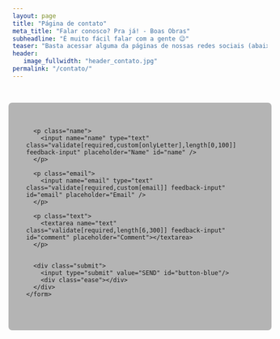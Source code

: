 ```yaml
---
layout: page
title: "Página de contato"
meta_title: "Falar conosco? Pra já! - Boas Obras"
subheadline: "É muito fácil falar com a gente 😉"
teaser: "Basta acessar alguma da páginas de nossas redes sociais (abaixo) ou entrar em contato pelo formulário."
header:
   image_fullwidth: "header_contato.jpg"
permalink: "/contato/"
---
```


<style>
@import url(https://fonts.googleapis.com/css?family=Montserrat:400,700);

#feedback-page{
	text-align:center;
}

#form-main{
	width:100%;
	float:left;
	padding-top:0px;
}

#form-div {
	background-color:rgba(72,72,72,0.4);
	padding-left:35px;
	padding-right:35px;
	padding-top:35px;
	padding-bottom:50px;
	width: 450px;
	float: left;
	left: 50%;
	position: absolute;
  margin-top:30px;
	margin-left: -260px;
  -moz-border-radius: 7px;
  -webkit-border-radius: 7px;
}

.feedback-input {
	color:#3c3c3c;
	font-family: Helvetica, Arial, sans-serif;
  font-weight:500;
	font-size: 18px;
	border-radius: 0;
	line-height: 22px;
	background-color: #fbfbfb;
	padding: 13px 13px 13px 54px;
	margin-bottom: 10px;
	width:100%;
	-webkit-box-sizing: border-box;
	-moz-box-sizing: border-box;
	-ms-box-sizing: border-box;
	box-sizing: border-box;
  border: 3px solid rgba(0,0,0,0);
}

.feedback-input:focus{
	background: #fff;
	box-shadow: 0;
	border: 3px solid #3498db;
	color: #3498db;
	outline: none;
  padding: 13px 13px 13px 54px;
}

.focused{
	color:#30aed6;
	border:#30aed6 solid 3px;
}

/* Icons ---------------------------------- */
#name{
	background-image: url(http://rexkirby.com/kirbyandson/images/name.svg);
	background-size: 30px 30px;
	background-position: 11px 8px;
	background-repeat: no-repeat;
}

#name:focus{
	background-image: url(http://rexkirby.com/kirbyandson/images/name.svg);
	background-size: 30px 30px;
	background-position: 8px 5px;
  background-position: 11px 8px;
	background-repeat: no-repeat;
}

#email{
	background-image: url(http://rexkirby.com/kirbyandson/images/email.svg);
	background-size: 30px 30px;
	background-position: 11px 8px;
	background-repeat: no-repeat;
}

#email:focus{
	background-image: url(http://rexkirby.com/kirbyandson/images/email.svg);
	background-size: 30px 30px;
  background-position: 11px 8px;
	background-repeat: no-repeat;
}

#comment{
	background-image: url(http://rexkirby.com/kirbyandson/images/comment.svg);
	background-size: 30px 30px;
	background-position: 11px 8px;
	background-repeat: no-repeat;
}

textarea {
    width: 100%;
    height: 150px;
    line-height: 150%;
    resize:vertical;
}

input:hover, textarea:hover,
input:focus, textarea:focus {
	background-color:white;
}

#button-blue{
	font-family: 'Montserrat', Arial, Helvetica, sans-serif;
	float:left;
	width: 100%;
	border: #fbfbfb solid 4px;
	cursor:pointer;
	background-color: #3498db;
	color:white;
	font-size:24px;
	padding-top:22px;
	padding-bottom:22px;
	-webkit-transition: all 0.3s;
	-moz-transition: all 0.3s;
	transition: all 0.3s;
  margin-top:-4px;
  font-weight:700;
}

#button-blue:hover{
	background-color: rgba(0,0,0,0);
	color: #0493bd;
}
	
.submit:hover {
	color: #3498db;
}
	
.ease {
	width: 0px;
	height: 74px;
	background-color: #fbfbfb;
	-webkit-transition: .3s ease;
	-moz-transition: .3s ease;
	-o-transition: .3s ease;
	-ms-transition: .3s ease;
	transition: .3s ease;
}

.submit:hover .ease{
  width:100%;
  background-color:white;
}

@media only screen and (max-width: 580px) {
	#form-div{
		left: 3%;
		margin-right: 3%;
		width: 88%;
		margin-left: 0;
		padding-left: 3%;
		padding-right: 3%;
	}
}
</style>

<div id="form-main">
  <div id="form-div">
    <form class="form" id="form1">
      
      <p class="name">
        <input name="name" type="text" class="validate[required,custom[onlyLetter],length[0,100]] feedback-input" placeholder="Name" id="name" />
      </p>
      
      <p class="email">
        <input name="email" type="text" class="validate[required,custom[email]] feedback-input" id="email" placeholder="Email" />
      </p>
      
      <p class="text">
        <textarea name="text" class="validate[required,length[6,300]] feedback-input" id="comment" placeholder="Comment"></textarea>
      </p>
      
      
      <div class="submit">
        <input type="submit" value="SEND" id="button-blue"/>
        <div class="ease"></div>
      </div>
    </form>
  </div>

<br />
<br />
<br />
<br />
<br />
<br />
<br />


